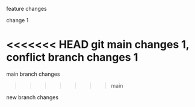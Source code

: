 feature changes

change 1

<<<<<<< HEAD
git main changes 1,  conflict branch changes 1
=======
main branch changes
>>>>>>> main

new branch changes